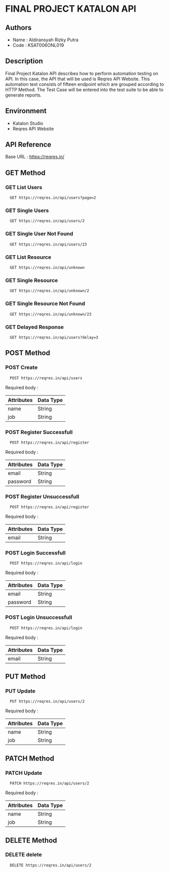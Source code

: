 # FINAL PROJECT KATALON API
## Authors

- Name : Aldiransyah Rizky Putra
- Code :  KSAT006ONL019

## Description

Final Project Katalon API describes how to perform automation testing on API. In this case, the API that will be used is Reqres API Website. This automation test consists of fifteen endpoint which are grouped according to HTTP Method. The Test Case will be entered into the test suite to be able to generate reports.

## Environment

- Katalon Studio
- Reqres API Website

## API Reference

Base URL : https://reqres.in/

## GET Method

### GET List Users

```http
  GET https://reqres.in/api/users?page=2
```
### GET Single Users

```http
  GET https://reqres.in/api/users/2
```
### GET Single User Not Found
```http
  GET https://reqres.in/api/users/23
```

### GET List Resource
```http
  GET https://reqres.in/api/unknown
```
### GET Single Resource
```http
  GET https://reqres.in/api/unknown/2
```

### GET Single Resource Not Found
```http
  GET https://reqres.in/api/unknown/23
```

### GET Delayed Response
```http
  GET https://reqres.in/api/users?delay=3
```

## POST Method

### POST Create
```http
  POST https://reqres.in/api/users
```
Required body :

| Attributes  | Data Type |
| ------------- | ------------- |
| name  | String  |
| job  | String  |


### POST Register Successfull
```http
  POST https://reqres.in/api/register
```
Required body :

| Attributes  | Data Type |
| ------------- | ------------- |
| email  | String  |
| password  | String  |

### POST Register Unsuccessfull
```http
  POST https://reqres.in/api/register
```
Required body :

| Attributes  | Data Type |
| ------------- | ------------- |
| email  | String  |

### POST Login Successfull
```http
  POST https://reqres.in/api/login
```
Required body :

| Attributes  | Data Type |
| ------------- | ------------- |
| email  | String  |
| password  | String  |

### POST Login Unsuccessfull
```http
  POST https://reqres.in/api/login
```
Required body :

| Attributes  | Data Type |
| ------------- | ------------- |
| email  | String  |

## PUT Method

### PUT Update
```http
  PUT https://reqres.in/api/users/2
```
Required body :

| Attributes  | Data Type |
| ------------- | ------------- |
| name  | String  |
| job  | String  |

## PATCH Method

### PATCH Update
```http
  PATCH https://reqres.in/api/users/2
```
Required body :

| Attributes  | Data Type |
| ------------- | ------------- |
| name  | String  |
| job  | String  |

## DELETE Method

### DELETE  delete
```http
  DELETE https://reqres.in/api/users/2
```
